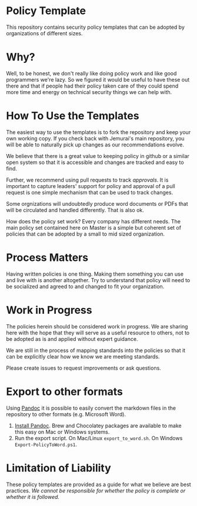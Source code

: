 # Policy Template
This repository contains security policy templates that can be adopted by organizations of different sizes.

# Why?
Well, to be honest, we don't really like doing policy work and like good programmers we're lazy.  So we figured it would be
useful to have these out there and that if people had their policy taken care of they could spend more time and energy on
technical security things we can help with.

# How To Use the Templates
The easiest way to use the templates is to fork the repository and
keep your own working copy.  If you check back with Jemurai's main repository,
you will be able to naturally pick up changes as our recommendations evolve.

We believe that there is a great value to keeping policy in github or a similar open system so that it is accessible and changes are tracked and easy to find.

Further, we recommend using pull requests to track *approvals*.  It is important to capture leaders' support for policy and approval of a pull request is one simple mechanism that can be used to track changes.

Some orgnizations will undoubtedly produce word documents or PDFs that will be circulated and handled differently.  That is also ok.

How does the policy set work?  Every company has different needs.  The main policy set contained here on Master is a simple but coherent set of policies that can be adopted by a small to mid sized organization.

# Process Matters
Having written policies is one thing.  Making them something you can use and live with is another altogether.  Try to understand that policy will need to be socialized and agreed to and changed to fit your organization.

# Work in Progress
The policies herein should be considered work in progress.  We are sharing here with the hope that they will serve as a useful resource to others, not to be adopted as is and applied without expert guidance.

We are still in the process of mapping standards into the policies so that it can be explicitly clear how we know we are meeting standards.

Please create issues to request improvements or ask questions.

# Export to other formats

Using [Pandoc](https://pandoc.org) it is possible to easily convert the markdown files in the repository to other formats (e.g. Microsoft Word).

1. [Install Pandoc](https://pandoc.org/installing.html). Brew and Chocolatey packages are available to make this easy on Mac or Windows systems.
1. Run the export script. On Mac/Linux `export_to_word.sh`. On Windows `Export-PolicyToWord.ps1`.

# Limitation of Liability
These policy templates are provided as a guide for what we believe are best practices.  *We cannot be responsible for whether the policy is complete or whether it is followed.*
